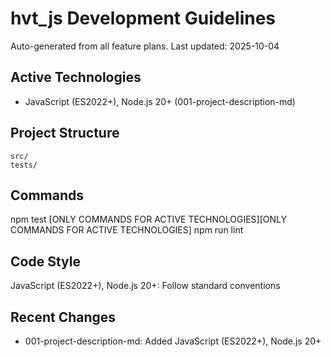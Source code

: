 # hvt_js Development Guidelines

Auto-generated from all feature plans. Last updated: 2025-10-04

## Active Technologies
- JavaScript (ES2022+), Node.js 20+ (001-project-description-md)

## Project Structure
```
src/
tests/
```

## Commands
npm test [ONLY COMMANDS FOR ACTIVE TECHNOLOGIES][ONLY COMMANDS FOR ACTIVE TECHNOLOGIES] npm run lint

## Code Style
JavaScript (ES2022+), Node.js 20+: Follow standard conventions

## Recent Changes
- 001-project-description-md: Added JavaScript (ES2022+), Node.js 20+

<!-- MANUAL ADDITIONS START -->
<!-- MANUAL ADDITIONS END -->